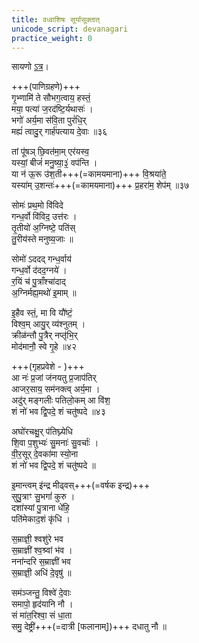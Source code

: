 ```yaml
---
title: वध्वाशिषः सूर्यासूक्तात्
unicode_script: devanagari
practice_weight: 0
---
```


सायणो [ऽत्र](https://sa.wikisource.org/wiki/%E0%A4%8B%E0%A4%97%E0%A5%8D%E0%A4%B5%E0%A5%87%E0%A4%A6%E0%A4%83_%E0%A4%B8%E0%A5%82%E0%A4%95%E0%A5%8D%E0%A4%A4%E0%A4%82_%E0%A5%A7%E0%A5%A6.%E0%A5%AE%E0%A5%AB)।

+++(पाणिग्रहणे)+++  
गृ॒भ्णामि॑ ते सौभग॒त्वाय॒ हस्तं॒  
मया॒ पत्या॑ ज॒रद॑ष्टि॒र्यथासः॑ ।  
भगो॑ अर्य॒मा स॑वि॒ता पुरं॑धि॒र्  
मह्यं॑ त्वादु॒र् गार्ह॑पत्याय दे॒वाः ॥३६

तां पू॑षञ् छि॒वत॑मा॒म् एर॑यस्व॒  
यस्यां॒ बीजं॑ मनु॒ष्या॒३॒॑ वप॑न्ति ।  
या न॑ ऊ॒रू उ॑श॒ती+++(=कामयमाना)+++ वि॒श्रया॑ते॒  
यस्या॑म् उ॒शन्तः॑+++(=कामयमाना)+++ प्र॒हरा॑म॒ शेप॑म् ॥३७

<div class="js_include" url="../../../agniH/Rk/tubhyam_agre_paryavahan.md"  newLevelForH1="2" includeTitle="true"> </div>  

सोमः॑ प्रथ॒मो वि॑विदे  
गन्ध॒र्वो वि॑विद॒ उत्त॑रः ।  
तृ॒तीयो॑ अ॒ग्निष्टे॒ पति॑स्  
तु॒रीय॑स्ते मनुष्य॒जाः ॥

सोमो॑ ऽददद् गन्ध॒र्वाय॑  
गन्ध॒र्वो द॑दद॒ग्नये॑ ।  
र॒यिं च॑ पु॒त्राँश्चा॑दाद्  
अ॒ग्निर्मह्य॒मथो॑ इ॒माम् ॥

इ॒हैव स्तं॒, मा वि यौ॑ष्टं॒  
विश्व॒म् आयु॒र् व्य॑श्नुतम् ।  
क्रीळ॑न्तौ पु॒त्रैर् नप्तृ॑भि॒र्  
मोद॑मानौ॒ स्वे गृ॒हे ॥४२

+++(गृहप्रवेशे - )+++  
आ नः॑ प्र॒जां ज॑नयतु प्र॒जाप॑तिर्  
आजर॒साय॒ सम॑नक्त्व् अर्य॒मा ।  
अदु॑र् मङ्गलीः पतिलो॒कम् आ वि॑श॒  
शं नो॑ भव द्वि॒पदे॒ शं चतु॑ष्पदे ॥४३

अघो॑रचक्षु॒र् प॑तिघ्न्येधि  
शि॒वा प॒शुभ्यः॑ सु॒मनाः॑ सु॒वर्चाः॑ ।  
वी॒र॒सूर् दे॒वका॑मा स्यो॒ना  
शं नो॑ भव द्वि॒पदे॒ शं चतु॑ष्पदे ॥

इ॒मान्त्वम् इ॑न्द्र मीढ्वस्+++(=वर्षक इन्द्र)+++  
सुपु॒त्राꣳ सु॒भगां॑ कुरु ।  
दशा॑स्यां पु॒त्राना धे॑हि॒  
पति॑मेकाद॒शं कृ॑धि । 

स॒म्राज्ञी॒ श्वशु॑रे भव  
स॒म्राज्ञी॑ श्व॒श्र्वां भ॑व ।  
नना॑न्दरि स॒म्राज्ञी॑ भव  
स॒म्राज्ञी॒ अधि॑ दे॒वृषु॑ ॥

सम॑ञ्जन्तु॒ विश्वे॑ दे॒वाः  
समापो॒ हृद॑यानि नौ ।  
सं मा॑त॒रिश्वा॒ सं धा॒ता  
समु॒ देष्ट्री॑+++(=दात्री [फलानाम्])+++ दधातु नौ ॥